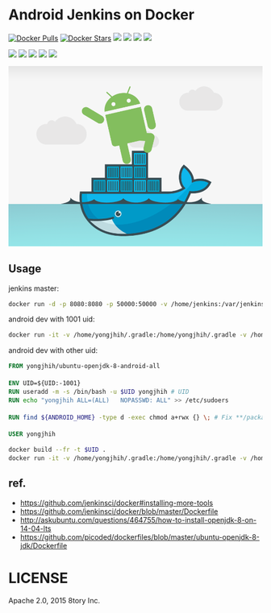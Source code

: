 # Android Jenkins on Docker

[![Docker Pulls](https://img.shields.io/docker/pulls/yongjhih/android.svg)](https://hub.docker.com/r/yongjhih/android/)
[![Docker Stars](https://img.shields.io/docker/stars/yongjhih/android.svg)](https://hub.docker.com/r/yongjhih/android/)
[![](https://badge.imagelayers.io/yongjhih/ubuntu-jenkins:latest.svg)](https://imagelayers.io/?images=yongjhih/ubuntu-jenkins:latest)
[![](https://badge.imagelayers.io/yongjhih/ubuntu-jenkins-android:latest.svg)](https://imagelayers.io/?images=yongjhih/ubuntu-jenkins-android:latest)
[![](https://badge.imagelayers.io/yongjhih/ubuntu-jenkins-android-extra:latest.svg)](https://imagelayers.io/?images=yongjhih/ubuntu-jenkins-android-extra:latest)
[![](https://badge.imagelayers.io/yongjhih/ubuntu-jenkins-android-23:latest.svg)](https://imagelayers.io/?images=yongjhih/ubuntu-jenkins-android-23:latest)

[![](https://badge.imagelayers.io/yongjhih/ubuntu-openjdk-8:latest.svg)](https://imagelayers.io/?images=yongjhih/ubuntu-openjdk-8:latest)
[![](https://badge.imagelayers.io/yongjhih/ubuntu-openjdk-8-android:latest.svg)](https://imagelayers.io/?images=yongjhih/ubuntu-openjdk-8-android:latest)
[![](https://badge.imagelayers.io/yongjhih/ubuntu-openjdk-8-android-extra:latest.svg)](https://imagelayers.io/?images=yongjhih/ubuntu-openjdk-8-android-extra:latest)
[![](https://badge.imagelayers.io/yongjhih/ubuntu-openjdk-8-android-all:latest.svg)](https://imagelayers.io/?images=yongjhih/ubuntu-openjdk-8-android-all:latest)
[![](https://badge.imagelayers.io/yongjhih/ubuntu-openjdk-8-android-all-jenkins:latest.svg)](https://imagelayers.io/?images=yongjhih/ubuntu-openjdk-8-android-all-jenkins:latest)

![](art/docker-android.png)

## Usage

jenkins master:

```sh
docker run -d -p 8080:8080 -p 50000:50000 -v /home/jenkins:/var/jenkins_home yongjhih/ubuntu-openjdk-8-android-all-jenkins
```

android dev with 1001 uid:

```sh
docker run -it -v /home/yongjhih/.gradle:/home/yongjhih/.gradle -v /home/yongjhih/works/android:/home/yongjhih/works/android yongjhih/ubuntu-openjdk-8-android-all-1001 bash
```

android dev with other uid:

```dockerfile
FROM yongjhih/ubuntu-openjdk-8-android-all

ENV UID=${UID:-1001}
RUN useradd -m -s /bin/bash -u $UID yongjhih # UID
RUN echo "yongjhih ALL=(ALL)   NOPASSWD: ALL" >> /etc/sudoers

RUN find ${ANDROID_HOME} -type d -exec chmod a+rwx {} \; # Fix **/package.xml (Permission Denied)

USER yongjhih
```

```sh
docker build --fr -t $UID .
docker run -it -v /home/yongjhih/.gradle:/home/yongjhih/.gradle -v /home/yongjhih/works/android:/home/yongjhih/works/android $UID bash
```

## ref.

* https://github.com/jenkinsci/docker#installing-more-tools
* https://github.com/jenkinsci/docker/blob/master/Dockerfile
* http://askubuntu.com/questions/464755/how-to-install-openjdk-8-on-14-04-lts
* https://github.com/picoded/dockerfiles/blob/master/ubuntu-openjdk-8-jdk/Dockerfile

# LICENSE

Apache 2.0, 2015 8tory Inc.
